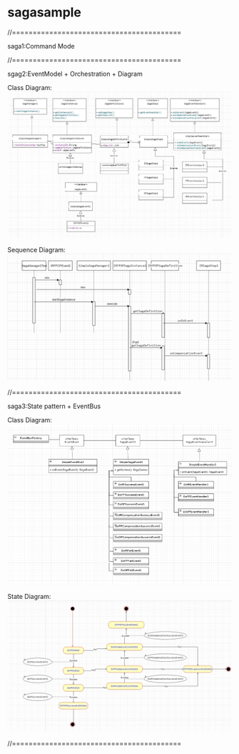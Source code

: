 # sagasample
//=========================================

saga1:Command Mode

//=========================================

sgag2:EventModel + Orchestration + Diagram

Class Diagram:
![image](./src/main/resources/static/ClassDiagram.jpg)

Sequence Diagram:
![image](./src/main/resources/static/SequenceDiagram.jpg)

//=========================================

saga3:State pattern + EventBus

Class Diagram:
![image](./src/main/resources/static/V3_EventBus.jpg)

State Diagram:
![image](./src/main/resources/static/V3_StateDiagram.jpg)

//=========================================